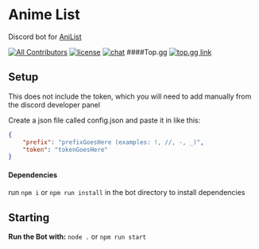 # Anime List
 Discord bot for [AniList](https://anilist.co)

[![All Contributors](https://img.shields.io/badge/all_contributors-1-orange.svg?style=flat-square)](#contributors-)
[![license](https://img.shields.io/github/license/Chr1sDev/rebel-fleet-admiral?style=flat-square)](LICENSE)
[![chat](https://img.shields.io/discord/700453406061494292?style=flat-square)](https://discord.gg/STpSM5W)
####Top.gg
[![top.gg link](https://top.gg/api/widget/763464598959292458.svg)](https://top.gg/bot/763464598959292458)

## Setup

This does not include the token, which you will need to add manually from the discord developer panel

Create a json file called config.json and paste it in like this:

```json
{
	"prefix": "prefixGoesHere (examples: !, //, -, _)",
	"token": "tokenGoesHere"
}
```

#### Dependencies

run `npm i` or `npm run install` in the bot directory to install dependencies

## Starting

**Run the Bot with:**
`node .` or `npm run start`
